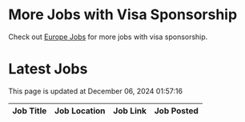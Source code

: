 # More Jobs with Visa Sponsorship

Check out [Europe Jobs](https://github.com/sureshparimi/europejobs#latest-jobs) for more jobs with visa sponsorship.

# Latest Jobs

This page is updated at December 06, 2024 01:57:16

| Job Title | Job Location | Job Link | Job Posted |
| --- | --- | --- | --- |
